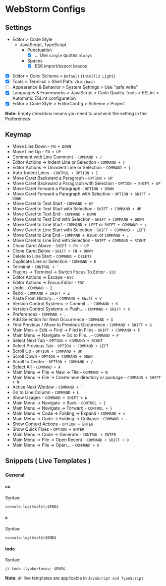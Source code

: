 # WebStorm Configs

## Settings

- Editor > Code Style
    - JavaScript, TypeScript
        - Punctuation
            - [x] ... Use `single` quotes `always`
        - Spaces
            - [x] ES6 import/export braces
- [x] Editor > Color Scheme > `Default` (`IntelliJ Light`)
- [x] Tools > Terminal > Shell Path: `/bin/bash`
- [ ] Appearance & Behavior > System Settings > Use "safe write"
- [x] Languages & Frameworks > JavaScript > Code Quality Tools > ESLint > Automatic ESLint configuration
- [x] Editor > Code Style > EditorConfig > Scheme > Project

**Note:** Empty checkbox means you need to uncheck the setting in the Preferences

## Keymap

- Move Line Down - `FN + DOWN`
- Move Line Up - `FN + UP`
- Comment with Line Comment - `COMMAND + /`
- Editor Actions -> Indent Line or Selection - `COMMAND + }`
- Editor Actions -> Unindent Line or Selection - `COMMAND + {`
- Auto-Indent Lines - `CONTROL + OPTION + I`
- Move Caret Backward a Paragraph - `OPTION + UP`
- Move Caret Backward a Paragraph with Selection - `OPTION + SHIFT + UP`
- Move Caret Forward a Paragraph - `OPTION + DOWN`
- Move Caret Forward a Paragraph with Selection - `OPTION + SHIFT + DOWN`
- Move Caret to Text Start - `COMMAND + UP`
- Move Caret to Text Start with Selection - `SHIFT + COMMAND + UP`
- Move Caret to Text End - `COMMAND + DOWN`
- Move Caret to Text End with Selection - `SHIFT + COMMAND + DOWN`
- Move Caret to Line Start - `COMMAND + LEFT` or `SHIFT + COMMAND + ;`
- Move Caret to Line Start with Selection - `SHIFT + COMMAND + LEFT`
- Move Caret to Line End - `COMMAND + RIGHT` or `COMMAND + ;`
- Move Caret to Line End with Selection - `SHIFT + COMMAND + RIGHT`
- Clone Caret Above - `SHIFT + FN + UP`
- Clone Caret Below - `SHIFT + FN + DOWN`
- Delete to Line Start - `COMMAND + DELETE`
- Duplicate Line or Selection - `COMMAND + D`
- Terminal - ``CONTROL + ` ``
- Plugins -> Terminal -> Switch Focus To Editor - `ESC`
- Editor Actions -> Escape - `ESC`
- Editor Actions -> Focus Editor - `ESC`
- Undo - `COMMAND + Z`
- Redo - `COMMAND + SHIFT + Z`
- Paste From History... - `COMMAND + Shift + V`
- Version Control Systems -> Commit... - `COMMAND + K`
- Version Control Systems -> Push... - `COMMAND + SHIFT + K`
- Preferences - `COMMAND + ,`
- Add Selection for Next Occurrence - `COMMAND + G`
- Find Previous / Move to Previous Occurrence - `COMMAND + SHIFT + G`
- Main Men -> Edit -> Find -> Find in Files - `SHIFT + COMMAND + F`
- Main Menu -> Navigate -> Go to File... - `COMMAND + P`
- Select Next Tab - `OPTION + COMMAND + RIGHT`
- Select Previous Tab - `OPTION + COMMAND + LEFT`
- Scroll Up - `OPTION + COMMAND + UP`
- Scroll Down - `OPTION + COMMAND + DOWN`
- Scroll to Center - `OPTION + COMMAND + /`
- Select All - `COMMAND + A`
- Main Menu -> File -> New -> File - `COMMAND + N`
- Main Menu -> File -> Create new directory or package - `COMMAND + SHIFT + N`
- Active Next Window - ``COMMAND + ` ``
- Go to Line:Column - `COMMAND + L`
- Show Usages - `COMMAND + SHIFT + W`
- Main Menu -> Navigate -> Back - `CONTROL + {`
- Main Menu -> Navigate -> Forward - `CONTROL + }`
- Main Menu -> Code -> Folding -> Expand - `COMMAND + =`
- Main Menu -> Code -> Folding -> Collapse - `COMMAND + -`
- Show Context Actions - `OPTION + ENTER`
- Show Quick Fixes - `OPTION + ENTER`
- Main Menu -> Code -> Generate -  `CONTROL + ENTER`
- Main Menu -> File -> Open Recent - `COMMAND + SHIFT + O`
- Main Menu -> File -> Open... - `COMMAND + O`

## Snippets ( Live Templates )

### General

#### cc

Syntax:
```
console.log($val$);$END$
```

#### c

Syntax:
```
console.log($val$)$END$
```

#### todo

Syntax:
```
// todo ilyakortasov: $END$
```

**Note:** all live templates are applicable in `JavaScript and TypeScript`.
